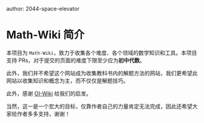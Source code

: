 author: 2044-space-elevator

# Math-Wiki 简介

本项目为 `Math-Wiki`，致力于收集各个难度、各个领域的数学知识和工具。本项目支持 PRs，对于提交的页面的难度下限至少应为**初中代数**。

此外，我们并不希望这个网站成为收集教科书内的解题方法的网站，我们更希望此网站以收集知识和概念为主，而不仅仅是解题技巧。


此外，感谢 [OI-Wiki](https://oi-wiki.org) 给我们的启发。

当然，这一是一个宏大的目标，仅靠作者自己的力量肯定无法完成，因此还希望大家给作者多多支持，谢谢！
